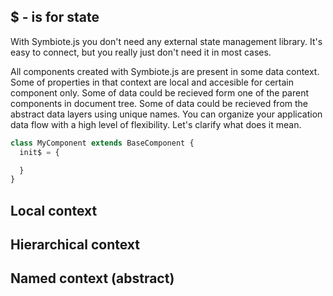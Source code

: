 ## $ - is for state

With Symbiote.js you don't need any external state management library. It's easy to connect, but you really just don't need it in most cases.

All components created with Symbiote.js are present in some data context. Some of properties in that context are local and accesible for certain component only. Some of data could be recieved form one of the parent components in document tree. Some of data could be recieved from the abstract data layers using unique names. You can organize your application data flow with a high level of flexibility. Let's clarify what does it mean.

```javascript
class MyComponent extends BaseComponent {
  init$ = {

  }
}
```
## Local context

## Hierarchical context

## Named context (abstract)